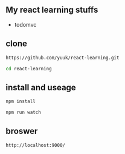 ## My react learning stuffs
* todomvc

## clone
``` bash
https://github.com/yuuk/react-learning.git

cd react-learning
```

## install and useage

``` javascript
npm install

npm run watch
```
## 

## broswer

```
http://localhost:9000/
```